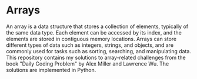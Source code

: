 # Arrays

An array is a data structure that stores a collection of elements, typically of the same data type. Each element can be accessed by its index, and the elements are stored in contiguous memory locations. Arrays can store different types of data such as integers, strings, and objects, and are commonly used for tasks such as sorting, searching, and manipulating data. This repository contains my solutions to array-related challenges from the book "Daily Coding Problem" by Alex Miller and Lawrence Wu. The solutions are implemented in Python.